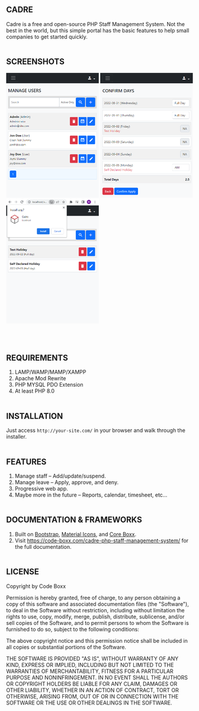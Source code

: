 ## CADRE
Cadre is a free and open-source PHP Staff Management System. Not the best in the world, but this simple portal has the basic features to help small companies to get started quickly.
<br><br>


## SCREENSHOTS
<p float="left">
<img width="250" style="inline-block" src="https://github.com/code-boxx/Cadre/blob/main/assets/cadre-ss-1.png">
<img width="250" style="inline-block" src="https://github.com/code-boxx/Cadre/blob/main/assets/cadre-ss-2.png">
<img width="250" style="inline-block" src="https://github.com/code-boxx/Cadre/blob/main/assets/cadre-ss-3.png">
</p><br><br>


## REQUIREMENTS
1) LAMP/WAMP/MAMP/XAMPP
2) Apache Mod Rewrite
3) PHP MYSQL PDO Extension
4) At least PHP 8.0
<br><br>

## INSTALLATION
Just access `http://your-site.com/` in your browser and walk through the installer.
<br><br>

## FEATURES
1) Manage staff – Add/update/suspend.
2) Manage leave – Apply, approve, and deny.
3) Progressive web app.
4) Maybe more in the future – Reports, calendar, timesheet, etc…
<br><br>

## DOCUMENTATION & FRAMEWORKS
1) Built on [Bootstrap](https://getbootstrap.com/), [Material Icons](https://fonts.google.com/icons), and [Core Boxx](https://code-boxx.com/core-boxx-php-rapid-development-framework/).
2) Visit https://code-boxx.com/cadre-php-staff-management-system/ for the full documentation.
<br><br>

## LICENSE
Copyright by Code Boxx

Permission is hereby granted, free of charge, to any person obtaining a copy
of this software and associated documentation files (the "Software"), to deal
in the Software without restriction, including without limitation the rights
to use, copy, modify, merge, publish, distribute, sublicense, and/or sell
copies of the Software, and to permit persons to whom the Software is
furnished to do so, subject to the following conditions:

The above copyright notice and this permission notice shall be included in all
copies or substantial portions of the Software.

THE SOFTWARE IS PROVIDED "AS IS", WITHOUT WARRANTY OF ANY KIND, EXPRESS OR
IMPLIED, INCLUDING BUT NOT LIMITED TO THE WARRANTIES OF MERCHANTABILITY,
FITNESS FOR A PARTICULAR PURPOSE AND NONINFRINGEMENT. IN NO EVENT SHALL THE
AUTHORS OR COPYRIGHT HOLDERS BE LIABLE FOR ANY CLAIM, DAMAGES OR OTHER
LIABILITY, WHETHER IN AN ACTION OF CONTRACT, TORT OR OTHERWISE, ARISING FROM,
OUT OF OR IN CONNECTION WITH THE SOFTWARE OR THE USE OR OTHER DEALINGS IN THE
SOFTWARE.
